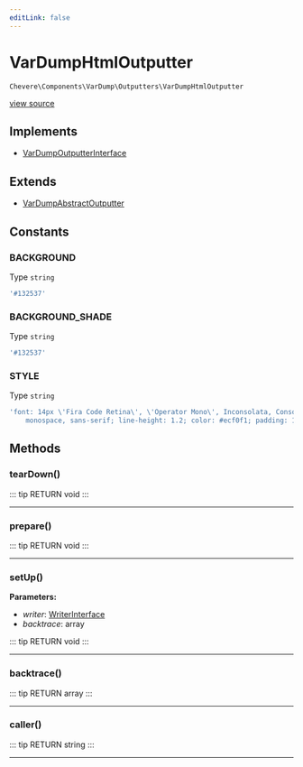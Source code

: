 ```yaml
---
editLink: false
---
```


# VarDumpHtmlOutputter

`Chevere\Components\VarDump\Outputters\VarDumpHtmlOutputter`

[view source](https://github.com/chevere/chevere/blob/master/src/Chevere/Components/VarDump/Outputters/VarDumpHtmlOutputter.php)

## Implements

- [VarDumpOutputterInterface](../../../Interfaces/VarDump/VarDumpOutputterInterface.md)

## Extends

- [VarDumpAbstractOutputter](./VarDumpAbstractOutputter.md)

## Constants

### BACKGROUND

Type `string`

```php
'#132537'
```

### BACKGROUND_SHADE

Type `string`

```php
'#132537'
```

### STYLE

Type `string`

```php
'font: 14px \'Fira Code Retina\', \'Operator Mono\', Inconsolata, Consolas,
    monospace, sans-serif; line-height: 1.2; color: #ecf0f1; padding: 15px; margin: 10px 0; word-break: break-word; white-space: pre-wrap; background: #132537; display: block; text-align: left; border: none; border-radius: 4px;'
```

## Methods

### tearDown()

::: tip RETURN
void
:::

---

### prepare()

::: tip RETURN
void
:::

---

### setUp()

**Parameters:**

- *writer*: [WriterInterface](../../../Interfaces/Writer/WriterInterface.md)
- *backtrace*: array

::: tip RETURN
void
:::

---

### backtrace()

::: tip RETURN
array
:::

---

### caller()

::: tip RETURN
string
:::

---
